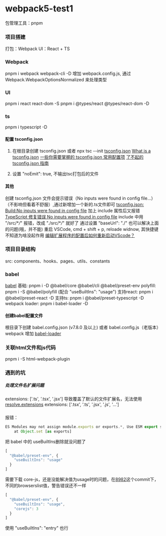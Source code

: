 # webpack5-test1
包管理工具：pnpm

### 项目搭建
打包：Webpack
UI：React + TS

### Webpack
pnpm i webpack webpack-cli -D
增加 webpack.config.js, 通过 Webpack.WebpackOptionsNormalized 来处理类型

### UI
pnpm i react react-dom -S
pnpm i @types/react @types/react-dom -D

### ts
pnpm i typescript -D
#### 配置 tsconfig.json
1. 在根目录创建 tsconfig.json 或者 npx tsc --init
[tsconfig.json](https://www.tslang.cn/docs/handbook/tsconfig-json.html)
[What is a tsconfig.json](https://www.typescriptlang.org/docs/handbook/tsconfig-json.html)
[一些你需要掌握的 tsconfig.json 常用配置项](https://zhuanlan.zhihu.com/p/570939192)
[了不起的 tsconfig.json 指南](https://zhuanlan.zhihu.com/p/285270177)

2. 设置 "noEmit": true, 不输出tsc打包后的文件
#### 其他
创建 tsconfig.json 文件会提示错误（No inputs were found in config file...）（不影响但看着不舒服）,通过新增加一个新的.ts文件即可 [tsconfig.json: Build:No inputs were found in config file](https://stackoverflow.com/questions/41211566/tsconfig-json-buildno-inputs-were-found-in-config-file)
加上 include 属性后又报错
[TypeScript 修复错误 No inputs were found in config file](https://www.zadmei.com/txfcwniw.html)
include 中用 "/src/\**/*" 报错，改成 "./src/\**/*" 就好了
通过设置 "baseUrl": "./" 也可以解决上面的问题(哦，并不能)
重启 VSCode, cmd + shift + p, reloade widnow, 其快捷键不知道为啥没起作用
[编辑扩展程序的配置后如何重新启动VScode？](https://qastack.cn/programming/42002852/how-to-restart-vscode-after-editing-extensions-config)

### 项目目录结构
src: components、hooks、pages、utils、constants

### babel
[babel](https://babeljs.io/docs/)
基础: pnpm i -D @babel/core @babel/cli @babel/preset-env
polyfill: pnpm i -S @babel/polyfill (配合 "useBuiltIns": "usage")
支持react: pnpm i @babel/preset-react -D
支持ts: pnpm i @babel/preset-typescript -D
webpack loader: pnpm i babel-loader -D

#### 创建babel配置文件
根目录下创建 babel.config.json (v7.8.0 及以上) 或者 babel.config.js（老版本）
webpack 增加 [babel-loader](https://webpack.docschina.org/loaders/babel-loader/)

### 关联html文件和js代码
pnpm i -S html-webpack-plugin

### 遇到的坑
##### 处理文件名扩展问题
extensions: ['.ts', '.tsx', '.jsx']
导致覆盖了默认的文件扩展名，无法使用 [resolve.extensions](https://webpack.docschina.org/configuration/resolve#resolveextensions)
extensions: ['.tsx', '.ts', '.jsx', '.js', '...']

#####
报错：
```typescript
ES Modules may not assign module.exports or exports.*, Use ESM export syntax, instead: ./node_modules/.pnpm/core-js@2.6.12/node_modules/core-js/modules/_descriptors.js
    at Object.set [as exports]
```
把 babel 中的 useBuiltIns删除就没问题了
```typescript
[
  "@babel/preset-env", {
    "useBuiltIns": "usage"
  }
]
```
需要下载 core-js，还是没能解决值为usage时的问题，在[8982](https://github.com/odanzhou/webpack5-test1/commit/89820b6f61bbe3e8458b887f0f7d5cc5b8004eac)这个commit下，不同的browserslist值，警告错误还不一样
```typescript
[
  "@babel/preset-env", {
    "useBuiltIns": "usage",
    "corejs": 3
  }
]
```
使用 "useBuiltIns": "entry" 也行